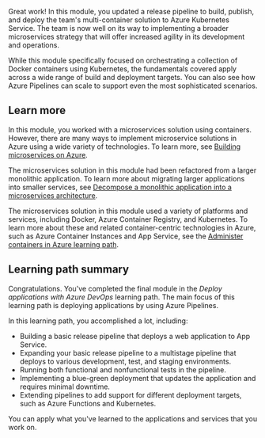 Great work! In this module, you updated a release pipeline to build, publish, and deploy the team's multi-container solution to Azure Kubernetes Service. The team is now well on its way to implementing a broader microservices strategy that will offer increased agility in its development and operations.

While this module specifically focused on orchestrating a collection of Docker containers using Kubernetes, the fundamentals covered apply across a wide range of build and deployment targets. You can also see how Azure Pipelines can scale to support even the most sophisticated scenarios.

## Learn more

In this module, you worked with a microservices solution using containers. However, there are many ways to implement microservice solutions in Azure using a wide variety of technologies. To learn more, see [Building microservices on Azure](/azure/architecture/microservices/?azure-portal=true).

The microservices solution in this module had been refactored from a larger monolithic application. To learn more about migrating larger applications into smaller services, see [Decompose a monolithic application into a microservices architecture](/training/modules/microservices-architecture/?azure-portal=true).

The microservices solution in this module used a variety of platforms and services, including Docker, Azure Container Registry, and Kubernetes. To learn more about these and related container-centric technologies in Azure, such as Azure Container Instances and App Service, see the [Administer containers in Azure learning path](../../../paths/administer-containers-in-azure/index.yml?azure-portal=true).

## Learning path summary

Congratulations. You've completed the final module in the _Deploy applications with Azure DevOps_ learning path. The main focus of this learning path is deploying applications by using Azure Pipelines.

In this learning path, you accomplished a lot, including:

* Building a basic release pipeline that deploys a web application to App Service.
* Expanding your basic release pipeline to a multistage pipeline that deploys to various development, test, and staging environments.
* Running both functional and nonfunctional tests in the pipeline.
* Implementing a blue-green deployment that updates the application and requires minimal downtime.
* Extending pipelines to add support for different deployment targets, such as Azure Functions and Kubernetes.

You can apply what you've learned to the applications and services that you work on.
